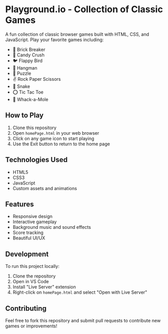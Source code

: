 # Playground.io - Collection of Classic Games

A fun collection of classic browser games built with HTML, CSS, and JavaScript. Play your favorite games including:

- 🧱 Brick Breaker
- 🍬 Candy Crush
- 🐦 Flappy Bird
- 🎯 Hangman
- 🧩 Puzzle
- ✌️ Rock Paper Scissors
- 🐍 Snake
- ⭕ Tic Tac Toe
- 🔨 Whack-a-Mole

## How to Play

1. Clone this repository
2. Open `homePage.html` in your web browser
3. Click on any game icon to start playing
4. Use the Exit button to return to the home page

## Technologies Used

- HTML5
- CSS3
- JavaScript
- Custom assets and animations

## Features

- Responsive design
- Interactive gameplay
- Background music and sound effects
- Score tracking
- Beautiful UI/UX

## Development

To run this project locally:

1. Clone the repository
2. Open in VS Code
3. Install "Live Server" extension
4. Right-click on `homePage.html` and select "Open with Live Server"

## Contributing

Feel free to fork this repository and submit pull requests to contribute new games or improvements! 